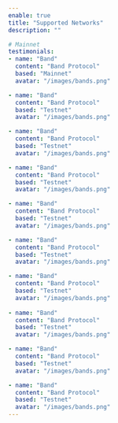 ```yaml
---
enable: true
title: "Supported Networks"
description: ""

# Mainnet
testimonials:
- name: "Band"
  content: "Band Protocol"
  based: "Mainnet"
  avatar: "/images/bands.png"

- name: "Band"
  content: "Band Protocol"
  based: "Testnet"
  avatar: "/images/bands.png"

- name: "Band"
  content: "Band Protocol"
  based: "Testnet"
  avatar: "/images/bands.png"

- name: "Band"
  content: "Band Protocol"
  based: "Testnet"
  avatar: "/images/bands.png"

- name: "Band"
  content: "Band Protocol"
  based: "Testnet"
  avatar: "/images/bands.png"

- name: "Band"
  content: "Band Protocol"
  based: "Testnet"
  avatar: "/images/bands.png"

- name: "Band"
  content: "Band Protocol"
  based: "Testnet"
  avatar: "/images/bands.png"
  
- name: "Band"
  content: "Band Protocol"
  based: "Testnet"
  avatar: "/images/bands.png"

- name: "Band"
  content: "Band Protocol"
  based: "Testnet"
  avatar: "/images/bands.png"

- name: "Band"
  content: "Band Protocol"
  based: "Testnet"
  avatar: "/images/bands.png"
---
```

